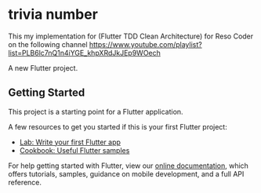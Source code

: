 # trivia number
This my implementation for (Flutter TDD Clean Architecture) for Reso Coder on the following channel 
https://www.youtube.com/playlist?list=PLB6lc7nQ1n4iYGE_khpXRdJkJEp9WOech

A new Flutter project.

## Getting Started

This project is a starting point for a Flutter application.

A few resources to get you started if this is your first Flutter project:

- [Lab: Write your first Flutter app](https://flutter.dev/docs/get-started/codelab)
- [Cookbook: Useful Flutter samples](https://flutter.dev/docs/cookbook)

For help getting started with Flutter, view our
[online documentation](https://flutter.dev/docs), which offers tutorials,
samples, guidance on mobile development, and a full API reference.
